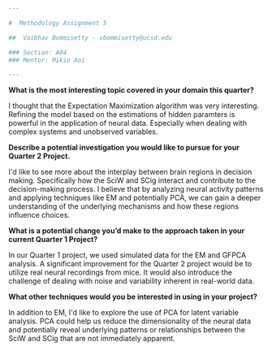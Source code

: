 ```yaml
---

#  Methodology Assignment 5

##  Vaibhav Bommisetty - vbommisetty@ucsd.edu

### Section: A04
### Mentor: Mikio Aoi

---
```


**What is the most interesting topic covered in your domain this quarter?**

I thought that the Expectation Maximization algorithm was very interesting. Refining the model based on the estimations of hidden paramters is powerful in the application of neural data. Especially when dealing with complex systems and unobserved variables.

**Describe a potential investigation you would like to pursue for your Quarter 2 Project.**

I'd like to see more about the interplay between brain regions in decision making. Specifically how the SciW and SCig interact and contribute to the decision-making process. I believe that by analyzing neural activity patterns and applying techniques like EM and potentially PCA, we can gain a deeper understanding of the underlying mechanisms and how these regions influence choices. 

**What is a potential change you’d make to the approach taken in your current Quarter 1 Project?**

In our Quarter 1 project, we used simulated data for the EM and GFPCA analysis. A significant improvement for the Quarter 2 project would be to utilize real neural recordings from mice.  It would also introduce the challenge of dealing with noise and variability inherent in real-world data.

**What other techniques would you be interested in using in your project?**

In addition to EM, I'd like to explore the use of PCA for latent variable analysis. PCA could help us reduce the dimensionality of the neural data and potentially reveal underlying patterns or relationships between the SciW and SCig that are not immediately apparent. 
